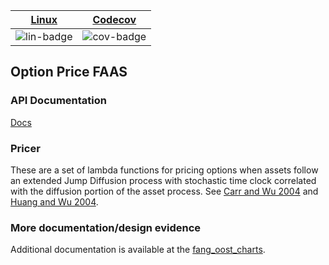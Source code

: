 | [Linux][lin-link] | [Codecov][cov-link] |
| :---------------: | :-----------------: |
| ![lin-badge]      | ![cov-badge]        |

[lin-badge]: https://travis-ci.org/phillyfan1138/option_price_faas.svg "Travis build status"
[lin-link]:  https://travis-ci.org/phillyfan1138/option_price_faas "Travis build status"
[cov-badge]: https://codecov.io/gh/phillyfan1138/option_price_faas/branch/master/graph/badge.svg
[cov-link]:  https://codecov.io/gh/phillyfan1138/option_price_faas

## Option Price FAAS

### API Documentation

[Docs](https://finside.org/developers)

### Pricer
These are a set of lambda functions for pricing options when assets follow an extended Jump Diffusion process with stochastic time clock correlated with the diffusion portion of the asset process. See [Carr and Wu 2004](http://faculty.baruch.cuny.edu/lwu/papers/timechangeLevy_JFE2004.pdf) and [Huang and Wu 2004](https://pdfs.semanticscholar.org/0065/9b64e38e097f9df521ea5393ede9a2b6f824.pdf?_ga=2.75168529.2091536158.1531661727-680909490.1531661727).  

### More documentation/design evidence
Additional documentation is available at the [fang_oost_charts](https://github.com/phillyfan1138/fang_oost_cal_charts).